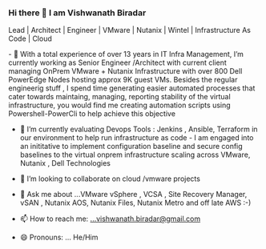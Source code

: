 ### Hi there 👋 I am Vishwanath Biradar
Lead | Architect | Engineer | VMware | Nutanix | Wintel | Infrastructure As Code | Cloud 

<div>
 <p>
- 🔭 With a total experience of over 13 years in IT Infra Management, I’m currently working as Senior Engineer /Architect with current client managing OnPrem VMware + Nutanix  Infrastructure with over 800 Dell PowerEdge Nodes hosting approx 9K guest VMs. 
   Besides the regular engineerig stuff , I spend time generating easier automated processes that cater towards  maintaing, managing, reporting stability of the virtual infrastructure, you would find me creating automation scripts using Powershell-PowerCli to help achieve this objective
  
 - 🌱 I’m currently evaluating Devops Tools : Jenkins , Ansible, Terraform in our environment to help run infrastructure as code - I am engaged into an inititative to implement configuration baseline and secure config baselines to the virtual onprem infrastructure scaling across VMware, Nutanix , Dell Technologies 
  
 - 👯 I’m looking to collaborate on cloud /vmware projects 
  
 - 💬 Ask me about ...VMware vSphere , VCSA , Site Recovery Manager, vSAN , Nutanix AOS, Nutanix Files, Nutanix Metro  and off late AWS :-) 
  
  - 📫 How to reach me: ...vishwanath.biradar@gmail.com

  - 😄 Pronouns: ... He/Him

</p>
</div>

